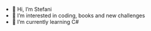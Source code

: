 - 👋 Hi, I’m Stefani
- 👀 I’m interested in coding, books and new challenges
- 🌱 I’m currently learning C#

<!---
stefi245/stefi245 is a ✨ special ✨ repository because its `README.md` (this file) appears on your GitHub profile.
You can click the Preview link to take a look at your changes.
--->
